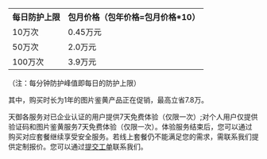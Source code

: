 <table class="t">
<tbody><tr>
<th><b>每日防护上限</b>
</th><th><b>包月价格（包年价格=包月价格*10）
</th></tr>
<tr>
<td>10万次
</td><td>0.45万元
<tr>
<td>50万次
</td><td>2.0万元
<tr>
<td>100万次
</td><td>3.9万元
</tbody></table>


（注：每分钟防护峰值即每日的防护上限）

其中，购买时长为1年的图片鉴黄产品正在促销，最高立省7.8万。

天御各服务对已企业认证的用户提供7天免费体验（仅限一次）;对个人用户仅提供验证码和图片鉴黄服务7天免费体验（仅限一次）。体验服务结束后，您可以通过购买对应套餐继续享受安全服务。若线上套餐仍不能满足您的需求，需联系我们提供定制报价。您可以通过[提交工单](/service/professional.html)联系我们。
